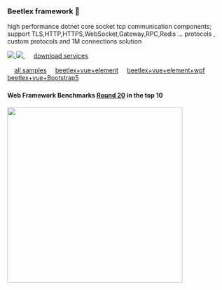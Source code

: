 ### Beetlex framework 👋
high performance dotnet core socket tcp communication components; support TLS,HTTP,HTTPS,WebSocket,Gateway,RPC,Redis ... protocols , custom protocols and 1M connections solution

<a href="https://www.nuget.org/packages/BeetleX/" target="_blank"> <img src="https://img.shields.io/nuget/vpre/beetlex?label=BeetleX"> 
							  <img src="https://img.shields.io/nuget/dt/BeetleX">
							  </a><img src="https://user-images.githubusercontent.com/2564178/109756240-88283200-7c22-11eb-9f36-678cca3197bc.png" height="16">
[download services](https://github.com/beetlex-io/downloads)
							  
<img src="https://user-images.githubusercontent.com/2564178/109756382-cde4fa80-7c22-11eb-966b-408978876708.png" height="16">[all samples](https://github.com/beetlex-io/BeetleX-Samples)
<img src="https://user-images.githubusercontent.com/2564178/109756382-cde4fa80-7c22-11eb-966b-408978876708.png" height="16">[beetlex+vue+element](https://github.com/beetlex-io/BeetleX-Samples/tree/master/BeetleX.Samples.WebFamily.AdminThemeF)
<img src="https://user-images.githubusercontent.com/2564178/109756382-cde4fa80-7c22-11eb-966b-408978876708.png" height="16">[beetlex+vue+element+wpf](https://github.com/beetlex-io/BeetleX-Samples/tree/master/BeetleX.Samples.WebFamily.AdminThemeWPF)
<img src="https://user-images.githubusercontent.com/2564178/109756382-cde4fa80-7c22-11eb-966b-408978876708.png" height="16">[beetlex+vue+Bootstrap5](https://github.com/beetlex-io/BeetleX-Samples/tree/master/BeetleX.Samples.WebFamily.Bootstrap)
### 
####  Web Framework Benchmarks [Round 20](https://www.techempower.com/benchmarks/#section=data-r20&hw=ph&test=composite) in the top 10
<img src="https://user-images.githubusercontent.com/2564178/107942248-eec41380-6fc5-11eb-94e4-410cadc8ae13.png"  width="400" >


<!--
**beetlex-io/beetlex-io** is a ✨ _special_ ✨ repository because its `README.md` (this file) appears on your GitHub profile.

Here are some ideas to get you started:

- 🔭 I’m currently working on ...
- 🌱 I’m currently learning ...
- 👯 I’m looking to collaborate on ...
- 🤔 I’m looking for help with ...
- 💬 Ask me about ...
- 📫 How to reach me: ...
- 😄 Pronouns: ...
- ⚡ Fun fact: ...
-->
